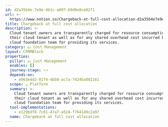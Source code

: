```yaml
---
id: d2a35b4e-7e9e-4b1c-a097-69d0e8ce02f1
url: >-
  https://www.notion.so/Chargeback-at-full-cost-allocation-d2a35b4e7e9e4b1ca09769d0e8ce02f1
title: Chargeback at full cost allocation
description: >-
  Cloud tenant owners are transparently charged for resource consumption in
  their cloud tenant as well as for any shared overhead cost incurred by the
  cloud foundation team for providing its services.
category: 💵 Cost Management
layout: CFMMBlock
properties:
  pillar: 💵 Cost Management
  enables: []
  journey-stage: ⭐️⭐️
  depends-on:
    - e063e4d2-81f4-4bb8-ac7a-7424ba882161
  scope: ☁️ Platform
  summary: >-
    Cloud tenant owners are transparently charged for resource consumption in
    their cloud tenant as well as for any shared overhead cost incurred by the
    cloud foundation team for providing its services.
  tool-implementations:
    - e129bdf8-7c01-47a7-a524-f764149c2a97
  name: Chargeback at full cost allocation
---
```


